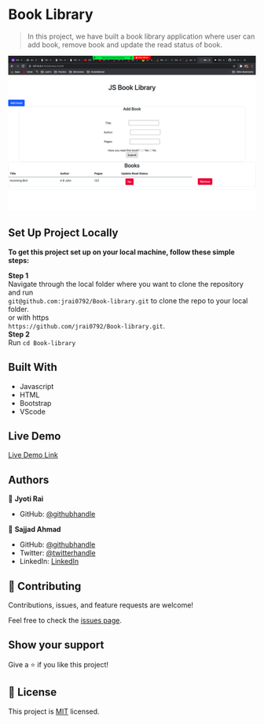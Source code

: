 # Book Library

> In this project, we have built a book library application where user can add book, remove book and update the read status of book.

![screenshot](./screenshot.png)

## Set Up Project Locally

**To get this project set up on your local machine, follow these simple steps:**

**Step 1**<br>
Navigate through the local folder where you want to clone the repository and run<br>
`git@github.com:jrai0792/Book-library.git` to clone the repo to your local folder.<br>
or with https<br>
`https://github.com/jrai0792/Book-library.git`.<br>
**Step 2**<br>
Run `cd Book-library`<br>

## Built With

- Javascript
- HTML
- Bootstrap
- VScode

## Live Demo

[Live Demo Link](http://127.0.0.1:5500/index.html#)


## Authors

👤 **Jyoti Rai**

- GitHub: [@githubhandle](https://github.com/jrai0792)

👤 **Sajjad Ahmad**

- GitHub: [@githubhandle](https://github.com/SajjadAhmad14)
- Twitter: [@twitterhandle](https://twitter.com/Sajjad_Ahmad14)
- LinkedIn: [LinkedIn](https://www.linkedin.com/in/sajjadahmad14)

## 🤝 Contributing

Contributions, issues, and feature requests are welcome!

Feel free to check the [issues page](https://github.com/jrai0792/Book-library/issues).

## Show your support

Give a ⭐️ if you like this project!

## 📝 License

This project is [MIT](lic.url) licensed.
